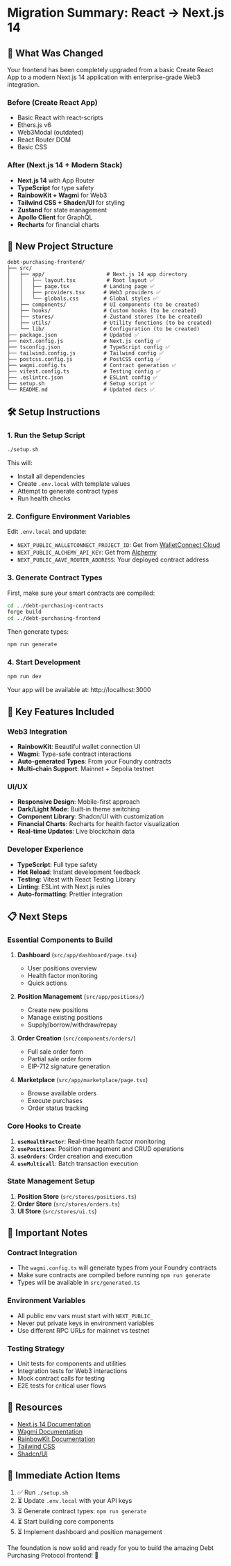 # Migration Summary: React → Next.js 14

## 🚀 What Was Changed

Your frontend has been completely upgraded from a basic Create React App to a modern Next.js 14 application with enterprise-grade Web3 integration.

### Before (Create React App)
- Basic React with react-scripts
- Ethers.js v6
- Web3Modal (outdated)
- React Router DOM
- Basic CSS

### After (Next.js 14 + Modern Stack)
- **Next.js 14** with App Router
- **TypeScript** for type safety
- **RainbowKit + Wagmi** for Web3
- **Tailwind CSS + Shadcn/UI** for styling
- **Zustand** for state management
- **Apollo Client** for GraphQL
- **Recharts** for financial charts

## 📁 New Project Structure

```
debt-purchasing-frontend/
├── src/
│   ├── app/                    # Next.js 14 app directory
│   │   ├── layout.tsx          # Root layout ✅ 
│   │   ├── page.tsx           # Landing page ✅
│   │   ├── providers.tsx      # Web3 providers ✅
│   │   └── globals.css        # Global styles ✅
│   ├── components/            # UI components (to be created)
│   ├── hooks/                 # Custom hooks (to be created)
│   ├── stores/                # Zustand stores (to be created)
│   ├── utils/                 # Utility functions (to be created)
│   └── lib/                   # Configuration (to be created)
├── package.json               # Updated ✅
├── next.config.js             # Next.js config ✅
├── tsconfig.json              # TypeScript config ✅
├── tailwind.config.js         # Tailwind config ✅
├── postcss.config.js          # PostCSS config ✅
├── wagmi.config.ts            # Contract generation ✅
├── vitest.config.ts           # Testing config ✅
├── .eslintrc.json             # ESLint config ✅
├── setup.sh                   # Setup script ✅
└── README.md                  # Updated docs ✅
```

## 🛠️ Setup Instructions

### 1. Run the Setup Script
```bash
./setup.sh
```

This will:
- Install all dependencies
- Create `.env.local` with template values
- Attempt to generate contract types
- Run health checks

### 2. Configure Environment Variables

Edit `.env.local` and update:
- `NEXT_PUBLIC_WALLETCONNECT_PROJECT_ID`: Get from [WalletConnect Cloud](https://cloud.walletconnect.com/)
- `NEXT_PUBLIC_ALCHEMY_API_KEY`: Get from [Alchemy](https://alchemy.com/)
- `NEXT_PUBLIC_AAVE_ROUTER_ADDRESS`: Your deployed contract address

### 3. Generate Contract Types

First, make sure your smart contracts are compiled:
```bash
cd ../debt-purchasing-contracts
forge build
cd ../debt-purchasing-frontend
```

Then generate types:
```bash
npm run generate
```

### 4. Start Development

```bash
npm run dev
```

Your app will be available at: http://localhost:3000

## 🔧 Key Features Included

### Web3 Integration
- **RainbowKit**: Beautiful wallet connection UI
- **Wagmi**: Type-safe contract interactions  
- **Auto-generated Types**: From your Foundry contracts
- **Multi-chain Support**: Mainnet + Sepolia testnet

### UI/UX
- **Responsive Design**: Mobile-first approach
- **Dark/Light Mode**: Built-in theme switching
- **Component Library**: Shadcn/UI with customization
- **Financial Charts**: Recharts for health factor visualization
- **Real-time Updates**: Live blockchain data

### Developer Experience
- **TypeScript**: Full type safety
- **Hot Reload**: Instant development feedback
- **Testing**: Vitest with React Testing Library
- **Linting**: ESLint with Next.js rules
- **Auto-formatting**: Prettier integration

## 📋 Next Steps

### Essential Components to Build

1. **Dashboard** (`src/app/dashboard/page.tsx`)
   - User positions overview
   - Health factor monitoring
   - Quick actions

2. **Position Management** (`src/app/positions/`)
   - Create new positions
   - Manage existing positions
   - Supply/borrow/withdraw/repay

3. **Order Creation** (`src/components/orders/`)
   - Full sale order form
   - Partial sale order form
   - EIP-712 signature generation

4. **Marketplace** (`src/app/marketplace/page.tsx`)
   - Browse available orders
   - Execute purchases
   - Order status tracking

### Core Hooks to Create

1. **`useHealthFactor`**: Real-time health factor monitoring
2. **`usePositions`**: Position management and CRUD operations
3. **`useOrders`**: Order creation and execution
4. **`useMulticall`**: Batch transaction execution

### State Management Setup

1. **Position Store** (`src/stores/positions.ts`)
2. **Order Store** (`src/stores/orders.ts`)
3. **UI Store** (`src/stores/ui.ts`)

## 🚨 Important Notes

### Contract Integration
- The `wagmi.config.ts` will generate types from your Foundry contracts
- Make sure contracts are compiled before running `npm run generate`
- Types will be available in `src/generated.ts`

### Environment Variables
- All public env vars must start with `NEXT_PUBLIC_`
- Never put private keys in environment variables
- Use different RPC URLs for mainnet vs testnet

### Testing Strategy
- Unit tests for components and utilities
- Integration tests for Web3 interactions
- Mock contract calls for testing
- E2E tests for critical user flows

## 📖 Resources

- [Next.js 14 Documentation](https://nextjs.org/docs)
- [Wagmi Documentation](https://wagmi.sh/)
- [RainbowKit Documentation](https://rainbowkit.com/)
- [Tailwind CSS](https://tailwindcss.com/)
- [Shadcn/UI](https://ui.shadcn.com/)

## 🎯 Immediate Action Items

1. ✅ Run `./setup.sh`
2. ⏳ Update `.env.local` with your API keys
3. ⏳ Generate contract types: `npm run generate`
4. ⏳ Start building core components
5. ⏳ Implement dashboard and position management

The foundation is now solid and ready for you to build the amazing Debt Purchasing Protocol frontend! 🚀 